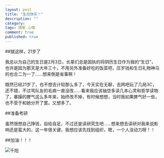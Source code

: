 ```yaml
---
layout: post
title: "生日快乐！"
description: ""
category: 
tags: 随笔 心情
comment: true
published: true
---
```

##就这样，21岁了

我总以为自己的生日是2月3日，长辈们总是固执的将阴历生日作为我的“生日”，也许是因为那天是大年三十，不用另外准备好吃的饭菜吧，压岁钱和生日礼物神马的也合二为一了……想来倒是省事啊！

既然已经21岁了，也不想去计较那么多了，今天实在无聊，去网吧玩了几局3C，还不错，不过骂队友的毛病一直没改……看来我应该抽空多读几本心灵和哲学读物了，暴躁的脾气这么多年来，始终改不掉，有时候想想，当时我如果脾气好一些，也不至于和她分开了罢。又想多了。

##准备考研

虽然很想自己挣钱，自给自足，不过还是读研究生吧……想来想去读研对我来说影响还是蛮大的，这一年很关键，我想应该先找到组织，嗯，一个人没动力呀！！

##加油！！！


![千阳](http://pic4.nipic.com/20091122/3030053_105012061675_2.jpg"qianyang")